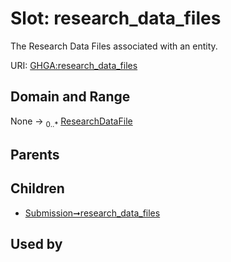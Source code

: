 
# Slot: research_data_files


The Research Data Files associated with an entity.

URI: [GHGA:research_data_files](https://w3id.org/GHGA/research_data_files)


## Domain and Range

None &#8594;  <sub>0..\*</sub> [ResearchDataFile](ResearchDataFile.md)

## Parents


## Children

 *  [Submission➞research_data_files](Submission_research_data_files.md)

## Used by

